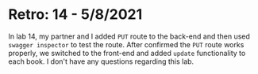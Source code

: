 # Retro: 14 - 5/8/2021

In lab 14, my partner and I added `PUT` route to the back-end and then used `swagger inspector` to test the route. After confirmed the `PUT` route works properly, we switched to the front-end and added `update` functionality to each book. I don't have any questions regarding this lab.
